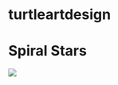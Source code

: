 # turtleartdesign
<h1>Spiral Stars</h1>

<img src="https://github.com/assassinlife2003/turtleartdesign/blob/master/Screen%20Shot%202017-11-01%20at%208.29.25%20PM.png">
